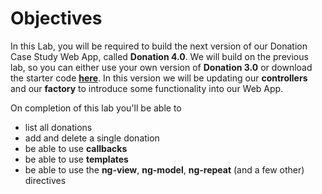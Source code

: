 
# Objectives

In this Lab, you will be required to build the next version of our Donation Case Study Web App, called **Donation 4.0**.  We will build on the previous lab, so you can either use your own version of **Donation 3.0** or download the starter code **[here](../zips/donationweb-3.0.zip)**. In this version we will be updating our **controllers** and our **factory** to introduce some functionality into our Web App.  

On completion of this lab you'll be able to

* list all donations 
* add and delete a single donation
* be able to use **callbacks**
* be able to use **templates** 
* be able to use the **ng-view**, **ng-model**, **ng-repeat** (and a few other) directives


